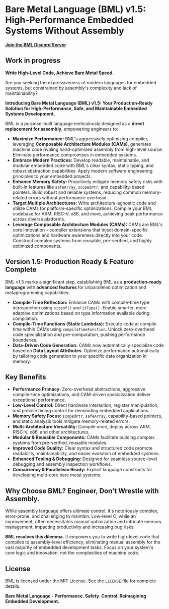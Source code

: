 # Bare Metal Language (BML) v1.5: High-Performance Embedded Systems Without Assembly

**[Join the BML Discord Server](https://discord.gg/jZUqrwjQ)**


## Work in progress

**Write High-Level Code, Achieve Bare Metal Speed.**

Are you seeking the expressiveness of modern languages for embedded systems, but constrained by assembly's complexity and lack of maintainability?

**Introducing Bare Metal Language (BML) v1.5: Your Production-Ready Solution for High-Performance, Safe, and Maintainable Embedded Systems Development.**

BML is a purpose-built language meticulously designed as a **direct replacement for assembly**, empowering engineers to:

*   **Maximize Performance:** BML's aggressively optimizing compiler, leveraging **Composable Architecture Modules (CAMs)**, generates machine code rivaling hand-optimized assembly from high-level source. Eliminate performance compromises in embedded systems.
*   **Embrace Modern Practices:** Develop readable, maintainable, and modular embedded code with BML's clear syntax, static typing, and robust abstraction capabilities. Apply modern software engineering principles to your embedded projects.
*   **Enhance Memory Safety:** Proactively mitigate memory safety risks with built-in features like `safeArray`, `scopedPtr`, and capability-based pointers. Build robust and reliable systems, reducing common memory-related errors without performance overhead.
*   **Target Multiple Architectures:** Write architecture-agnostic code and utilize CAMs for platform-specific optimizations. Compile your BML codebase for ARM, RISC-V, x86, and more, achieving peak performance across diverse platforms.
*   **Leverage Composable Architecture Modules (CAMs):** CAMs are BML's core innovation – compiler extensions that inject domain-specific optimizations and hardware awareness directly into your code. Construct complex systems from reusable, pre-verified, and highly optimized components.

## Version 1.5: Production Ready & Feature Complete

BML v1.5 marks a significant step, establishing BML as a **production-ready language** with **advanced features** for unparalleled optimization and metaprogramming capabilities:

*   **Compile-Time Reflection:** Enhance CAMs with compile-time type introspection using `sizeof()` and `isType()`. Enable smarter, more adaptive optimizations based on type information available during compilation.
*   **Compile-Time Functions (Static Lambdas):** Execute code at compile time within CAMs using `compileTimeFunction`. Unlock zero-overhead code specialization and pre-computation, pushing performance boundaries.
*   **Data-Driven Code Generation:** CAMs now automatically specialize code based on **Data Layout Attributes**. Optimize performance automatically by tailoring code generation to your specific data organization in memory.

## Key Benefits

*   **Performance Primacy:** Zero-overhead abstractions, aggressive compile-time optimizations, and CAM-driven specialization deliver exceptional performance.
*   **Low-Level Control:** Direct hardware interaction, register manipulation, and precise timing control for demanding embedded applications.
*   **Memory Safety Focus:** `scopedPtr`, `safeArray`, capability-based pointers, and static analysis tools mitigate memory-related errors.
*   **Multi-Architecture Versatility:** Compile once, deploy across ARM, RISC-V, x86, and other architectures.
*   **Modular & Reusable Components:** CAMs facilitate building complex systems from pre-verified, reusable modules.
*   **Improved Code Quality:** Clear syntax and structured code promote readability, maintainability, and easier evolution of embedded systems.
*   **Enhanced Tooling & Debugging:** Designed for seamless source-level debugging and assembly inspection workflows.
*   **Concurrency & Parallelism Ready:** Explicit language constructs for developing multi-core bare metal systems.

## Why Choose BML? Engineer, Don't Wrestle with Assembly.

While assembly language offers ultimate control, it's notoriously complex, error-prone, and challenging to maintain. Low-level C, while an improvement, often necessitates manual optimization and intricate memory management, impacting productivity and increasing bug risks.

**BML resolves this dilemma.** It empowers you to write high-level code that compiles to assembly-level efficiency, eliminating manual assembly for the vast majority of embedded development tasks. Focus on your system's core logic and innovation, not the complexities of machine code.

## License

BML is licensed under the MIT License. See the `LICENSE` file for complete details.

**Bare Metal Language - Performance. Safety. Control. Reimagining Embedded Development.**
```
